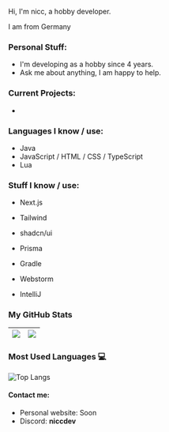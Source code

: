 Hi, 
I'm nicc, a hobby developer.

I am from Germany

### Personal Stuff:

- I'm developing as a hobby since 4 years.
- Ask me about anything, I am happy to help.

### Current Projects:
-

### Languages I know / use:
- Java
- JavaScript / HTML / CSS / TypeScript
- Lua
  
### Stuff I know / use:
- Next.js
- Tailwind
- shadcn/ui
- Prisma
- Gradle
  
- Webstorm
- IntelliJ

### My GitHub Stats
|<img src="https://github-readme-stats.vercel.app/api?username=niccdevs&&show_icons=true&count_private=true&include_all_commits=true"/>|<img src="https://github-readme-streak-stats.herokuapp.com/?user=niccdevs"/>|
|---|---|

### Most Used Languages 💻

![Top Langs](https://github-readme-stats.vercel.app/api/top-langs/?username=niccdevs&langs_count=8)

#### Contact me:

- Personal website: Soon
- Discord: **niccdev**
  

